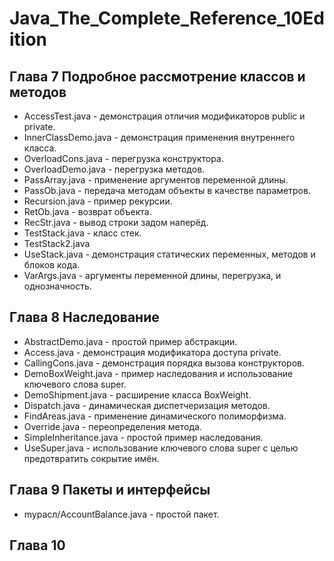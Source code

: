 # Java_The_Complete_Reference_10Edition

## **Глава 7 Подробное рассмотрение классов и методов**
* AccessTest.java         - демонстрация отличия модификаторов public и private.
* InnerClassDemo.java	  - демонстрация применения внутреннего класса.
* OverloadCons.java		  - перегрузка конструктора.
* OverloadDemo.java		  - перегрузка методов.
* PassArray.java		  - применение аргументов переменной длины.
* PassOb.java			  - передача методам объекты в качестве параметров.
* Recursion.java          - пример рекурсии.
* RetOb.java	          - возврат объекта.
* RecStr.java             - вывод строки задом наперёд.
* TestStack.java	      - класс стек.
* TestStack2.java			
* UseStack.java			  - демонстрация статических переменных, методов и блоков кода.
* VarArgs.java			  - аргументы переменной длины, перегрузка, и однозначность.

## **Глава 8 Наследование** 
* AbstractDemo.java       - простой пример абстракции.
* Access.java             - демонстрация модификатора доступа private.
* CallingCons.java        - демонстрация порядка вызова конструкторов.
* DemoBoxWeight.java      - пример наследования и использование ключевого слова super.
* DemoShipment.java       - расширение класса BoxWeight.
* Dispatch.java           - динамическая диспетчеризация методов.
* FindAreas.java          - применение динамического полиморфизма.
* Override.java           - переопределения метода.
* SimpleInheritance.java  - простой пример наследования.
* UseSuper.java           - использование ключевого слова super с целью предотвратить сокрытие имён.
## **Глава 9 Пакеты и интерфейсы**
* mypacл/AccountBalance.java        - простой пакет.

## **Глава 10**
